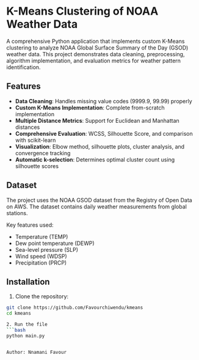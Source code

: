 # K-Means Clustering of NOAA Weather Data

A comprehensive Python application that implements custom K-Means clustering to analyze NOAA Global Surface Summary of the Day (GSOD) weather data. This project demonstrates data cleaning, preprocessing, algorithm implementation, and evaluation metrics for weather pattern identification.

## Features

- **Data Cleaning**: Handles missing value codes (9999.9, 99.99) properly
- **Custom K-Means Implementation**: Complete from-scratch implementation
- **Multiple Distance Metrics**: Support for Euclidean and Manhattan distances
- **Comprehensive Evaluation**: WCSS, Silhouette Score, and comparison with scikit-learn
- **Visualization**: Elbow method, silhouette plots, cluster analysis, and convergence tracking
- **Automatic k-selection**: Determines optimal cluster count using silhouette scores

## Dataset

The project uses the NOAA GSOD dataset from the Registry of Open Data on AWS. The dataset contains daily weather measurements from global stations.

Key features used:
- Temperature (TEMP)
- Dew point temperature (DEWP) 
- Sea-level pressure (SLP)
- Wind speed (WDSP)
- Precipitation (PRCP)

## Installation

1. Clone the repository:
```bash
git clone https://github.com/Favourchiwendu/kmeans
cd kmeans

2. Run the file
```bash
python main.py


Author: Nnamani Favour 
